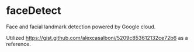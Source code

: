 # faceDetect
Face and facial landmark detection powered by Google cloud.

Utilized https://gist.github.com/alexcasalboni/5209c853612132ce72b6 as a reference.
